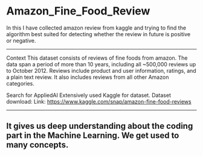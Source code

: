# Amazon_Fine_Food_Review
In this I have collected amazon review from kaggle and trying to find the algorithm best suited for detecting whether the review in future is positive or negative.

-----------------------------------------------------------------------------------------------------------------------------------------
Context
This dataset consists of reviews of fine foods from amazon. The data span a period of more than 10 years, including all ~500,000 reviews up to October 2012. Reviews include product and user information, ratings, and a plain text review. It also includes reviews from all other Amazon categories.

Search for AppliedAI
Extensively used Kaggle for dataset.
Dataset download:
Link: https://www.kaggle.com/snap/amazon-fine-food-reviews

------------------------------------------------------------------------------------------


It gives us deep understanding about the coding part in the Machine Learning. 
We get used to many concepts.
-----------------------------------------------------------------------------------------
